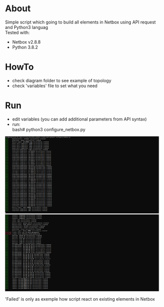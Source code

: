 # About

Simple script which going to build all elements in Netbox using API request and Python3 languag<br>
Tested with:<br>
- Netbox v2.8.8
- Python 3.8.2 


# HowTo
- check diagram folder to see example of topology
- check 'variables' file to set what you need

# Run
- edit variables (you can add additional parameters from API syntax)
- run:<br>
bash# python3 configure_netbox.py

![Screenshot](example_2.png)
![Screenshot](example_1.png)

'Failed' is only as exemple how script react on existing elements in Netbox